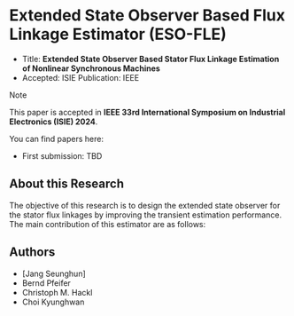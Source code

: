 # Extended State Observer Based Flux Linkage Estimator (ESO-FLE)

- Title: **Extended State Observer Based Stator Flux Linkage Estimation of Nonlinear Synchronous Machines**
- Accepted: ISIE 
Publication: IEEE

> [!Note]
> This paper is accepted in __IEEE 33rd International Symposium on Industrial Electronics (ISIE) 2024__. 

You can find papers here:

- First submission: TBD

## About this Research

The objective of this research is to design the extended state observer for the stator flux linkages by improving the transient estimation performance. 
The main contribution of this estimator are as follows:

<!-- - Stability of controller is ensured in the sense of Lyapunov.
- Weights of neural network and tracking error are bounded over time.
- Constraints are satisfied while adaptation (learning)
    - Weight norm constraint.
    - Control input saturation constraint (which is convex). -->



## Authors

- [Jang Seunghun]
- Bernd Pfeifer
- Christoph M. Hackl
- Choi Kyunghwan